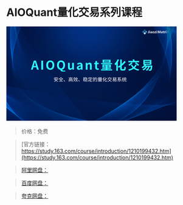 # AIOQuant量化交易系列课程

![img](../../../assets/study163/free/d3c37498a6bb4a5d8f2064d8422d9d39.png)

> 价格：免费

> [官方链接：https://study.163.com/course/introduction/1210199432.htm](https://study.163.com/course/introduction/1210199432.htm)

> [阿里网盘：]()

> [百度网盘：]()

> [夸克网盘：]()

